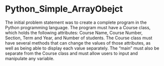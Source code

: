 # Python_Simple_ArrayObejct
The initial problem statement was to create a complete program in the Python programming language. The program must have a Course class, which holds the following attributes: Course Name, Course Number, Section, Term and Year, and Number of students. The Course class must have several methods that can change the values of those attributes, as well as being able to display each value separately. The “main” must also be separate from the Course class and must allow users to  input and manipulate any variable.
